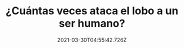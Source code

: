 ---
title: ¿Cuántas veces ataca el lobo a un ser humano?
date: 2021-03-30T04:55:42.726Z
featuredimage: /assets/lobo.jpg
categoria: Naturaleza
tags:
  - "#atacar"
  - "#naturaleza"
  - "#vidasalvaje"
short-description: por que los lobos atacan a los humanos y 9 cosas mas que no sabias
mk1: >+
  ### 1.

  #### ¿Lo podremos meter a un aro?

  ![ojo](/assets/ojoca.png "ojo")

  Del tamaño <br/>
  El ojo de un calamar es del tamaño de una pelota de baloncesto

  ### 2.

  #### Un animal increible 

  ![coco](/assets/lenguaacoco.jpg "coco")

  ¿Lo sabías? <br/>
  La lengua de un cocodrilo no se puede mover porque está unida a su paladar
mk2: >+
  ### 3.

  #### Un muuuuu britanico

  ![vaca ](/assets/vaca.jpg "vaca")

  Los acentos  <br/>
  No solo los humanos tienen acentos las vacas nacidas en diferentes regiones también tienen un cierto acento

  ### 4.

  #### Lo increíble que son para cazar 

  ![cocodrilo](/assets/cococ.jpg "cocodrilo")

  No lo sabía  <br/>
  El cerebro de un cocodrilo no es más grande que un cigarro
mk3: >+
  ### 5.

  #### Un dato que no sabias 

  ![estornudo](/assets/esto.jpg "estornudo")

  ¿Lo has intentado? <br/>
  La gente no puede estornudar sin cerrar los ojos y las ranas no pueden tragar sin pestañear

  ### 6.

  ### Y tú tirando todo 

  ![ardilla](/assets/ardilla.png "ardilla")

  Al menos alguien ayuda  <br/>
  Las ardillas hacen más bien por nuestro planeta de lo que crees simplemente entierran nueces que crecen como árboles porque estas divertidas criaturas a menudo olvidan donde escondieron su cena
mk4: >+
  ### 7.

  #### Esos latosos 

  ![patas](/assets/patas.jpg "patas")

  ¿Sabías esto de tu perrihijo? <br/>
  Todos los perros tienen 4 dedos en sus patas traseras y 5 en sus delanteras

  ### 8.

  #### Siente un gran peso en sus hombros 

  ![tortuga](/assets/tortuga.jpg "tortuga")

  Al menos más de su vida lo pasa en el mar  <br/>
  La tortuga marina laúd adulta pesa casi lo mismo que un volkswagen sedan o sea unos 700 kilos aproximadamente aparte esta especie únicamente sale el agua para poner sus huevos en arena el resto de su vida se la pasan navegando en el fondo del mar
mk5: >+
  ### 9.

  #### Muy irónico 

  ![ratas](/assets/ratass.jpg "ratas ")

  Ratas inmunes  <br/>
  Las ratas poseen un sistema inmunológico muy bueno ya que a ellas no se les pueden infectar las heridas

  ### 10.

  #### Pero señor lobo

  ![lobo](/assets/lobo.jpg "lobo")

  Se sienten amenazados  <br/>
  No se han registrado incidentes de un ser humano atacado por un lobo perfectamente sano entonces si un lobo atacar a alguien algo malo le sucede
---